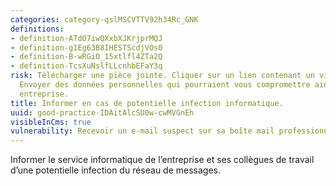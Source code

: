 ```yaml
---
categories: category-qslMSCVTTV92h34Rc_GNK
definitions:
- definition-ATdO7iwQXxbXJKrjprMQJ
- definition-g1Eg63B8IHESTScdjVOs0
- definition-B-wRGiO_15xtlfl4ZTa2Q
- definition-TcsXuNslfLLcnhbEFaY3q
risk: Télécharger une pièce jointe. Cliquer sur un lien contenant un virus informatique.
  Envoyer des données personnelles qui pourraient vous compromettre ainsi que votre
  entreprise.
title: Informer en cas de potentielle infection informatique.
uuid: good-practice-IDAitAlcSU0w-cwMVGnEh
visibleInCms: true
vulnerability: Recevoir un e-mail suspect sur sa boîte mail professionnelle.
---
```


Informer le service informatique de l’entreprise et ses collègues de travail d’une potentielle infection du réseau de messages.